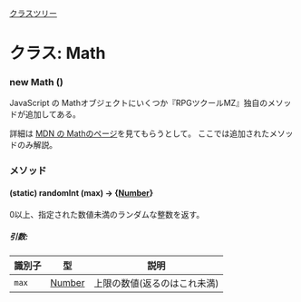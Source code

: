 [クラスツリー](index.md)

# クラス: Math

### new Math ()
JavaScript の Mathオブジェクトにいくつか『RPGツクールMZ』独自のメソッドが追加してある。

詳細は [MDN の Mathのページ](https://developer.mozilla.org/ja/docs/Web/JavaScript/Reference/Global_Objects/Math)を見てもらうとして。
ここでは追加されたメソッドのみ解説。


### メソッド

#### (static) randomInt (max) → {[Number](Number.md)}
0以上、指定された数値未満のランダムな整数を返す。

##### 引数:

| 識別子 | 型 | 説明 |
| --- | --- | --- |
| `max` | [Number](Number.md) | 上限の数値(返るのはこれ未満) |

